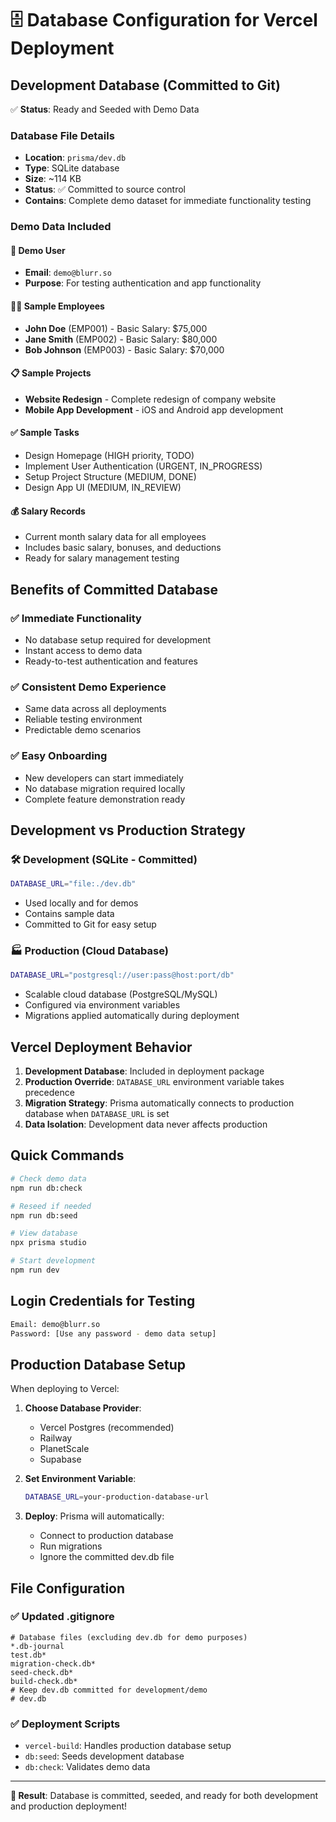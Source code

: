 # 🗄️ Database Configuration for Vercel Deployment

## Development Database (Committed to Git)

✅ **Status**: Ready and Seeded with Demo Data

### Database File Details
- **Location**: `prisma/dev.db`
- **Type**: SQLite database
- **Size**: ~114 KB
- **Status**: ✅ Committed to source control
- **Contains**: Complete demo dataset for immediate functionality testing

### Demo Data Included

#### 👤 Demo User
- **Email**: `demo@blurr.so`
- **Purpose**: For testing authentication and app functionality

#### 👨‍💼 Sample Employees
- **John Doe** (EMP001) - Basic Salary: $75,000
- **Jane Smith** (EMP002) - Basic Salary: $80,000  
- **Bob Johnson** (EMP003) - Basic Salary: $70,000

#### 📋 Sample Projects
- **Website Redesign** - Complete redesign of company website
- **Mobile App Development** - iOS and Android app development

#### ✅ Sample Tasks
- Design Homepage (HIGH priority, TODO)
- Implement User Authentication (URGENT, IN_PROGRESS)
- Setup Project Structure (MEDIUM, DONE)
- Design App UI (MEDIUM, IN_REVIEW)

#### 💰 Salary Records
- Current month salary data for all employees
- Includes basic salary, bonuses, and deductions
- Ready for salary management testing

## Benefits of Committed Database

### ✅ Immediate Functionality
- No database setup required for development
- Instant access to demo data
- Ready-to-test authentication and features

### ✅ Consistent Demo Experience
- Same data across all deployments
- Reliable testing environment
- Predictable demo scenarios

### ✅ Easy Onboarding
- New developers can start immediately
- No database migration required locally
- Complete feature demonstration ready

## Development vs Production Strategy

### 🛠️ Development (SQLite - Committed)
```bash
DATABASE_URL="file:./dev.db"
```
- Used locally and for demos
- Contains sample data
- Committed to Git for easy setup

### 🏭 Production (Cloud Database)
```bash
DATABASE_URL="postgresql://user:pass@host:port/db"
```
- Scalable cloud database (PostgreSQL/MySQL)
- Configured via environment variables
- Migrations applied automatically during deployment

## Vercel Deployment Behavior

1. **Development Database**: Included in deployment package
2. **Production Override**: `DATABASE_URL` environment variable takes precedence
3. **Migration Strategy**: Prisma automatically connects to production database when `DATABASE_URL` is set
4. **Data Isolation**: Development data never affects production

## Quick Commands

```bash
# Check demo data
npm run db:check

# Reseed if needed
npm run db:seed

# View database
npx prisma studio

# Start development
npm run dev
```

## Login Credentials for Testing

```bash
Email: demo@blurr.so
Password: [Use any password - demo data setup]
```

## Production Database Setup

When deploying to Vercel:

1. **Choose Database Provider**:
   - Vercel Postgres (recommended)
   - Railway
   - PlanetScale
   - Supabase

2. **Set Environment Variable**:
   ```bash
   DATABASE_URL=your-production-database-url
   ```

3. **Deploy**: Prisma will automatically:
   - Connect to production database
   - Run migrations
   - Ignore the committed dev.db file

## File Configuration

### ✅ Updated .gitignore
```gitignore
# Database files (excluding dev.db for demo purposes)
*.db-journal
test.db*
migration-check.db*
seed-check.db*
build-check.db*
# Keep dev.db committed for development/demo
# dev.db
```

### ✅ Deployment Scripts
- `vercel-build`: Handles production database setup
- `db:seed`: Seeds development database
- `db:check`: Validates demo data

---

**🎯 Result**: Database is committed, seeded, and ready for both development and production deployment!
